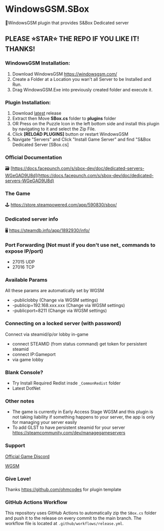 # WindowsGSM.SBox
🧩WindowsGSM plugin that provides S&Box Dedicated server

## PLEASE ⭐STAR⭐ THE REPO IF YOU LIKE IT! THANKS!

### WindowsGSM Installation: 
1. Download  WindowsGSM https://windowsgsm.com/ 
2. Create a Folder at a Location you wan't all Server to be Installed and Run.
4. Drag WindowsGSM.Exe into previously created folder and execute it.

### Plugin Installation:
1. Download [latest](https://github.com/Prefix/WindowsGSM.SBox/releases/latest) release
2. Extract then Move **SBox.cs** folder to **plugins** folder
3. OR Press on the Puzzle Icon in the left bottom side and install this plugin by navigating to it and select the Zip File.
4. Click **[RELOAD PLUGINS]** button or restart WindowsGSM
5. Navigate "Servers" and Click "Install Game Server" and find "S&Box Dedicated Server [SBox.cs]

### Official Documentation
🗃️ [https://docs.facepunch.com/s/sbox-dev/doc/dedicated-servers-WGeGAD9U8d](https://docs.facepunch.com/s/sbox-dev/doc/dedicated-servers-WGeGAD9U8d)

### The Game
🕹️ https://store.steampowered.com/app/590830/sbox/

### Dedicated server info
🖥️ https://steamdb.info/app/1892930/info/

### Port Forwarding (Not must if you don't use net_ commands to expose IP/port)
- 27015 UDP
- 27016 TCP
### Available Params
All these params are automatically set by WGSM
- -publiclobby   	            (Change via WGSM settings)
- -publicip=192.168.xxx.xxx     (Change via WGSM settings)
- -publicport=8211              (Change via WGSM settings)

### Connecting on a locked server (with password)
Connect via steamid/ip/or lobby in-game 
- connect STEAMID (from status command) get token for persistent steamid
- connect IP:Gameport
- via game lobby 

### Blank Console?
- Try Install Required Redist insde `_CommonRedist` folder
- Latest DotNet

### Other notes
- The game is currently in Early Access Stage WGSM and this plugin is not taking liability if something happens to your server, the app is only for managing your server easily
- To add GLST to have persistent steamid for your server https://steamcommunity.com/dev/managegameservers

### Support
[Official Game Discord](https://discord.gg/sbox)

[WGSM](https://discord.com/channels/590590698907107340/645730252672335893)

### Give Love!
Thanks https://github.com/ohmcodes for plugin template

### GitHub Actions Workflow
This repository uses GitHub Actions to automatically zip the `SBox.cs` folder and push it to the release on every commit to the main branch. The workflow file is located at `.github/workflows/release.yml`.